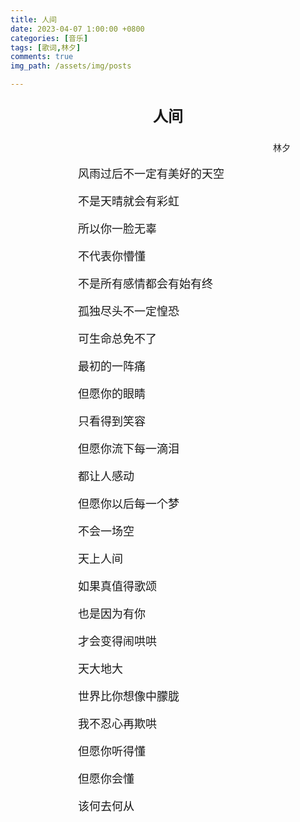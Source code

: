 ```yaml
---
title: 人间
date: 2023-04-07 1:00:00 +0800
categories: [音乐]
tags: [歌词,林夕]
comments: true
img_path: /assets/img/posts

---
```


<p align="center" style="font-family:微软雅黑;font-size:x-large;font-weight:bold"> 人间 </p>

<p align="right" style="padding-right:4em;font-family:微软雅黑"> 林夕 </p>

<p style="text-indent:6em;font-family:宋体;font-size:large"> 风雨过后不一定有美好的天空 </p>

<p style="text-indent:6em;font-family:宋体;font-size:large"> 不是天晴就会有彩虹 </p>

<p style="text-indent:6em;font-family:宋体;font-size:large"> 所以你一脸无辜 </p>

<p style="text-indent:6em;font-family:宋体;font-size:large"> 不代表你懵懂 </p>

<p style="text-indent:6em;font-family:宋体;font-size:large"> 不是所有感情都会有始有终 </p>

<p style="text-indent:6em;font-family:宋体;font-size:large"> 孤独尽头不一定惶恐 </p>

<p style="text-indent:6em;font-family:宋体;font-size:large"> 可生命总免不了 </p>

<p style="text-indent:6em;font-family:宋体;font-size:large"> 最初的一阵痛</p>

<p style="text-indent:6em;font-family:宋体;font-size:large"> 但愿你的眼睛 </p>

<p style="text-indent:6em;font-family:宋体;font-size:large"> 只看得到笑容</p>

<p style="text-indent:6em;font-family:宋体;font-size:large"> 但愿你流下每一滴泪 </p>

<p style="text-indent:6em;font-family:宋体;font-size:large"> 都让人感动 </p>

<p style="text-indent:6em;font-family:宋体;font-size:large"> 但愿你以后每一个梦 </p>

<p style="text-indent:6em;font-family:宋体;font-size:large"> 不会一场空 </p>

<p style="text-indent:6em;font-family:宋体;font-size:large"> 天上人间 </p>

<p style="text-indent:6em;font-family:宋体;font-size:large"> 如果真值得歌颂 </p>

<p style="text-indent:6em;font-family:宋体;font-size:large"> 也是因为有你 </p>

<p style="text-indent:6em;font-family:宋体;font-size:large"> 才会变得闹哄哄 </p>

<p style="text-indent:6em;font-family:宋体;font-size:large"> 天大地大 </p>

<p style="text-indent:6em;font-family:宋体;font-size:large"> 世界比你想像中朦胧 </p>

<p style="text-indent:6em;font-family:宋体;font-size:large"> 我不忍心再欺哄 </p>

<p style="text-indent:6em;font-family:宋体;font-size:large"> 但愿你听得懂 </p>

<p style="text-indent:6em;font-family:宋体;font-size:large"> 但愿你会懂 </p>

<p style="text-indent:6em;font-family:宋体;font-size:large"> 该何去何从 </p>
